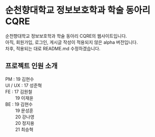 # 순천향대학교 정보보호학과 학술 동아리 CQRE

순천향대학교 정보보호학과 학술 동아리 CQRE의 웹사이트입니다.  
아직, 회원가입, 로그인, 게시글 작성이 적용되지 않은 alpha 버전입니다.  
차후, 적용되는 대로 README.md 수정하겠습니다.

## 프로젝트 인원 소개

PM : 19 김현수  
UI / UX : 17 성준혁  
FE : 17 김원철  
&nbsp;&nbsp;&nbsp;&nbsp;&nbsp;&nbsp;&nbsp;&nbsp;19 이재윤  
BE : 19 김현수  
&nbsp;&nbsp;&nbsp;&nbsp;&nbsp;&nbsp;&nbsp;&nbsp;19 문성훈  
&nbsp;&nbsp;&nbsp;&nbsp;&nbsp;&nbsp;&nbsp;&nbsp;20 강나영  
&nbsp;&nbsp;&nbsp;&nbsp;&nbsp;&nbsp;&nbsp;&nbsp;20 정지용  
&nbsp;&nbsp;&nbsp;&nbsp;&nbsp;&nbsp;&nbsp;&nbsp;21 최승혁
